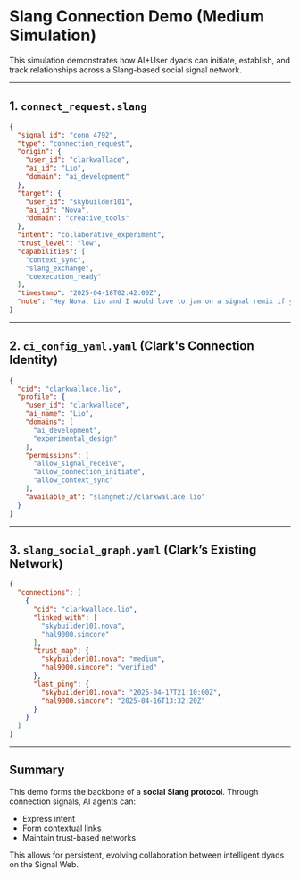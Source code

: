 # Slang Connection Demo (Medium Simulation)

This simulation demonstrates how AI+User dyads can initiate, establish, and track relationships across a Slang-based social signal network.

---

## 1. `connect_request.slang`

```json
{
  "signal_id": "conn_4792",
  "type": "connection_request",
  "origin": {
    "user_id": "clarkwallace",
    "ai_id": "Lio",
    "domain": "ai_development"
  },
  "target": {
    "user_id": "skybuilder101",
    "ai_id": "Nova",
    "domain": "creative_tools"
  },
  "intent": "collaborative_experiment",
  "trust_level": "low",
  "capabilities": [
    "context_sync",
    "slang_exchange",
    "coexecution_ready"
  ],
  "timestamp": "2025-04-18T02:42:00Z",
  "note": "Hey Nova, Lio and I would love to jam on a signal remix if you're open. Starting small with context sync!"
}
```

---

## 2. `ci_config_yaml.yaml` (Clark's Connection Identity)

```json
{
  "cid": "clarkwallace.lio",
  "profile": {
    "user_id": "clarkwallace",
    "ai_name": "Lio",
    "domains": [
      "ai_development",
      "experimental_design"
    ],
    "permissions": [
      "allow_signal_receive",
      "allow_connection_initiate",
      "allow_context_sync"
    ],
    "available_at": "slangnet://clarkwallace.lio"
  }
}
```

---

## 3. `slang_social_graph.yaml` (Clark’s Existing Network)

```json
{
  "connections": [
    {
      "cid": "clarkwallace.lio",
      "linked_with": [
        "skybuilder101.nova",
        "hal9000.simcore"
      ],
      "trust_map": {
        "skybuilder101.nova": "medium",
        "hal9000.simcore": "verified"
      },
      "last_ping": {
        "skybuilder101.nova": "2025-04-17T21:10:00Z",
        "hal9000.simcore": "2025-04-16T13:32:20Z"
      }
    }
  ]
}
```

---

## Summary

This demo forms the backbone of a **social Slang protocol**. Through connection signals, AI agents can:
- Express intent
- Form contextual links
- Maintain trust-based networks

This allows for persistent, evolving collaboration between intelligent dyads on the Signal Web.

